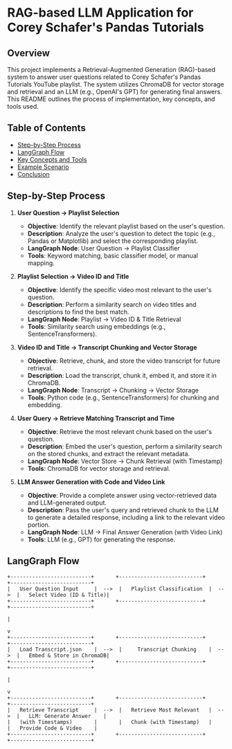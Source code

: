# RAG-based LLM Application for Corey Schafer's Pandas Tutorials

## Overview
This project implements a Retrieval-Augmented Generation (RAG)-based system to answer user questions related to Corey Schafer's Pandas Tutorials YouTube playlist. The system utilizes ChromaDB for vector storage and retrieval and an LLM (e.g., OpenAI's GPT) for generating final answers. This README outlines the process of implementation, key concepts, and tools used.

## Table of Contents
- [Step-by-Step Process](#step-by-step-process)
- [LangGraph Flow](#langgraph-flow)
- [Key Concepts and Tools](#key-concepts-and-tools)
- [Example Scenario](#example-scenario)
- [Conclusion](#conclusion)

## Step-by-Step Process

1. **User Question → Playlist Selection**
   - **Objective**: Identify the relevant playlist based on the user's question.
   - **Description**: Analyze the user's question to detect the topic (e.g., Pandas or Matplotlib) and select the corresponding playlist.
   - **LangGraph Node**: User Question → Playlist Classifier
   - **Tools**: Keyword matching, basic classifier model, or manual mapping.

2. **Playlist Selection → Video ID and Title**
   - **Objective**: Identify the specific video most relevant to the user's question.
   - **Description**: Perform a similarity search on video titles and descriptions to find the best match.
   - **LangGraph Node**: Playlist → Video ID & Title Retrieval
   - **Tools**: Similarity search using embeddings (e.g., SentenceTransformers).

3. **Video ID and Title → Transcript Chunking and Vector Storage**
   - **Objective**: Retrieve, chunk, and store the video transcript for future retrieval.
   - **Description**: Load the transcript, chunk it, embed it, and store it in ChromaDB.
   - **LangGraph Node**: Transcript → Chunking → Vector Storage
   - **Tools**: Python code (e.g., SentenceTransformers) for chunking and embedding.

4. **User Query → Retrieve Matching Transcript and Time**
   - **Objective**: Retrieve the most relevant chunk based on the user's question.
   - **Description**: Embed the user's question, perform a similarity search on the stored chunks, and extract the relevant metadata.
   - **LangGraph Node**: Vector Store → Chunk Retrieval (with Timestamp)
   - **Tools**: ChromaDB for vector storage and retrieval.

5. **LLM Answer Generation with Code and Video Link**
   - **Objective**: Provide a complete answer using vector-retrieved data and LLM-generated output.
   - **Description**: Pass the user's query and retrieved chunk to the LLM to generate a detailed response, including a link to the relevant video portion.
   - **LangGraph Node**: LLM → Final Answer Generation (with Video Link)
   - **Tools**: LLM (e.g., GPT) for generating the response.

## LangGraph Flow
```plaintext
+--------------------------+       +---------------------------+       +--------------------------+
|   User Question Input     |  -->  |   Playlist Classification  |  -->  |   Select Video (ID & Title)|
+--------------------------+       +---------------------------+       +--------------------------+
                                                                              |
                                                                              v
+--------------------------+       +---------------------------+       +--------------------------+
|   Load Transcript.json    |  -->  |     Transcript Chunking    |  -->  |   Embed & Store in ChromaDB|
+--------------------------+       +---------------------------+       +--------------------------+
                                                                              |
                                                                              v
+--------------------------+       +---------------------------+       +--------------------------+
|   Retrieve Transcript     |  -->  |   Retrieve Most Relevant   |  -->  |   LLM: Generate Answer    |
|   (with Timestamps)       |       |   Chunk (with Timestamp)   |       |   Provide Code & Video    |
+--------------------------+       +---------------------------+       +--------------------------+
   